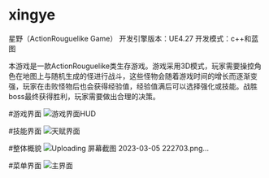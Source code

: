 # xingye
星野（ActionRouguelike Game）
开发引擎版本：UE4.27
开发模式：c++和蓝图

本游戏是一款ActionRouguelike类生存游戏。游戏采用3D模式，玩家需要操控角色在地图上与随机生成的怪进行战斗，这些怪物会随着游戏时间的增长而逐渐变强，玩家在击败怪物后也会获得经验值，经验值满后可以选择强化或技能。战胜boss最终获得胜利，玩家需要做出合理的决策。

#游戏界面
![游戏界面HUD](https://user-images.githubusercontent.com/88623915/222966140-4caed506-7b16-4a9b-b364-4b57a0e55599.png)

#技能界面
![天赋界面](https://user-images.githubusercontent.com/88623915/222966253-8685ce5a-51bb-4ec1-8c92-22f863c10341.png)

#整体概貌
![Uploading 屏幕截图 2023-03-05 222703.png…]()

#菜单界面
![主界面](https://user-images.githubusercontent.com/88623915/222966291-13001eb5-cb12-41a4-9280-8a22470cc839.png)
